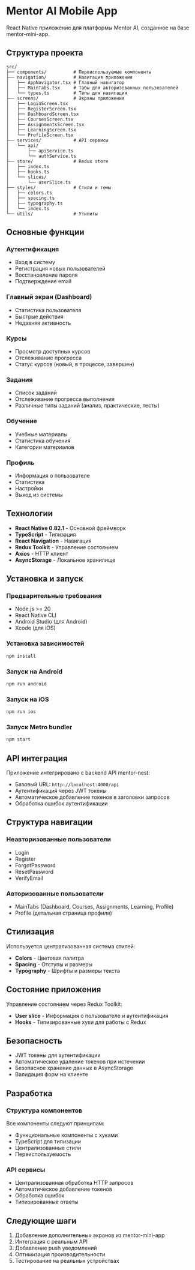 # Mentor AI Mobile App

React Native приложение для платформы Mentor AI, созданное на базе mentor-mini-app.

## Структура проекта

```
src/
├── components/          # Переиспользуемые компоненты
├── navigation/          # Навигация приложения
│   ├── AppNavigator.tsx # Главный навигатор
│   ├── MainTabs.tsx     # Табы для авторизованных пользователей
│   └── types.ts         # Типы для навигации
├── screens/             # Экраны приложения
│   ├── LoginScreen.tsx
│   ├── RegisterScreen.tsx
│   ├── DashboardScreen.tsx
│   ├── CoursesScreen.tsx
│   ├── AssignmentsScreen.tsx
│   ├── LearningScreen.tsx
│   └── ProfileScreen.tsx
├── services/            # API сервисы
│   └── api/
│       ├── apiService.ts
│       └── authService.ts
├── store/               # Redux store
│   ├── index.ts
│   ├── hooks.ts
│   └── slices/
│       └── userSlice.ts
├── styles/              # Стили и темы
│   ├── colors.ts
│   ├── spacing.ts
│   ├── typography.ts
│   └── index.ts
└── utils/               # Утилиты
```

## Основные функции

### Аутентификация
- Вход в систему
- Регистрация новых пользователей
- Восстановление пароля
- Подтверждение email

### Главный экран (Dashboard)
- Статистика пользователя
- Быстрые действия
- Недавняя активность

### Курсы
- Просмотр доступных курсов
- Отслеживание прогресса
- Статус курсов (новый, в процессе, завершен)

### Задания
- Список заданий
- Отслеживание прогресса выполнения
- Различные типы заданий (анализ, практические, тесты)

### Обучение
- Учебные материалы
- Статистика обучения
- Категории материалов

### Профиль
- Информация о пользователе
- Статистика
- Настройки
- Выход из системы

## Технологии

- **React Native 0.82.1** - Основной фреймворк
- **TypeScript** - Типизация
- **React Navigation** - Навигация
- **Redux Toolkit** - Управление состоянием
- **Axios** - HTTP клиент
- **AsyncStorage** - Локальное хранилище

## Установка и запуск

### Предварительные требования
- Node.js >= 20
- React Native CLI
- Android Studio (для Android)
- Xcode (для iOS)

### Установка зависимостей
```bash
npm install
```

### Запуск на Android
```bash
npm run android
```

### Запуск на iOS
```bash
npm run ios
```

### Запуск Metro bundler
```bash
npm start
```

## API интеграция

Приложение интегрировано с backend API mentor-nest:
- Базовый URL: `http://localhost:4000/api`
- Аутентификация через JWT токены
- Автоматическое добавление токенов в заголовки запросов
- Обработка ошибок аутентификации

## Структура навигации

### Неавторизованные пользователи
- Login
- Register
- ForgotPassword
- ResetPassword
- VerifyEmail

### Авторизованные пользователи
- MainTabs (Dashboard, Courses, Assignments, Learning, Profile)
- Profile (детальная страница профиля)

## Стилизация

Используется централизованная система стилей:
- **Colors** - Цветовая палитра
- **Spacing** - Отступы и размеры
- **Typography** - Шрифты и размеры текста

## Состояние приложения

Управление состоянием через Redux Toolkit:
- **User slice** - Информация о пользователе и аутентификация
- **Hooks** - Типизированные хуки для работы с Redux

## Безопасность

- JWT токены для аутентификации
- Автоматическое удаление токенов при истечении
- Безопасное хранение данных в AsyncStorage
- Валидация форм на клиенте

## Разработка

### Структура компонентов
Все компоненты следуют принципам:
- Функциональные компоненты с хуками
- TypeScript для типизации
- Централизованные стили
- Переиспользуемость

### API сервисы
- Централизованная обработка HTTP запросов
- Автоматическое добавление токенов
- Обработка ошибок
- Типизированные ответы

## Следующие шаги

1. Добавление дополнительных экранов из mentor-mini-app
2. Интеграция с реальным API
3. Добавление push уведомлений
4. Оптимизация производительности
5. Тестирование на реальных устройствах